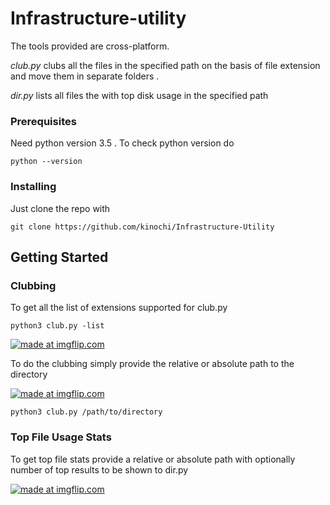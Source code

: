 # Infrastructure-utility

The tools provided are cross-platform.

_club.py_ clubs all the files in the specified path on the basis of file extension and move them in separate folders .

_dir.py_ lists all files the with top disk usage in the specified path

### Prerequisites

Need python version 3.5 .
To check python version do

```
python --version
```

### Installing

Just clone the repo with 
```
git clone https://github.com/kinochi/Infrastructure-Utility
```

## Getting Started

### Clubbing

To get all the list of extensions supported for club.py

```
python3 club.py -list
```
<a href="https://imgflip.com/gif/25ur85"><img src="https://i.imgflip.com/25ur85.gif" title="made at imgflip.com"/></a>

To do the clubbing simply provide the relative or absolute path to the directory

<a href="https://imgflip.com/gif/25utti"><img src="https://i.imgflip.com/25utti.gif" title="made at imgflip.com"/></a>
```
python3 club.py /path/to/directory
```

### Top File Usage Stats

To get top file stats provide a relative or absolute path with optionally number of top results to be shown to dir.py

<a href="https://imgflip.com/gif/25usgn"><img src="https://i.imgflip.com/25usgn.gif" title="made at imgflip.com"/></a>
